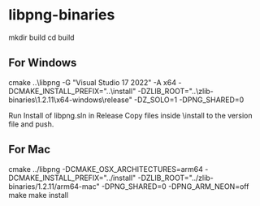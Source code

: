 # libpng-binaries

mkdir build
cd build

## For Windows

cmake ..\libpng -G "Visual Studio 17 2022" -A x64 -DCMAKE_INSTALL_PREFIX="..\install" -DZLIB_ROOT="..\zlib-binaries\1.2.11\x64-windows\release" -DZ_SOLO=1 -DPNG_SHARED=0

Run Install of libpng.sln in Release
Copy files inside \install to the version file and push.

## For Mac

cmake ../libpng -DCMAKE_OSX_ARCHITECTURES=arm64 -DCMAKE_INSTALL_PREFIX="../install" -DZLIB_ROOT="../zlib-binaries/1.2.11/arm64-mac" -DPNG_SHARED=0 -DPNG_ARM_NEON=off
make
make install
